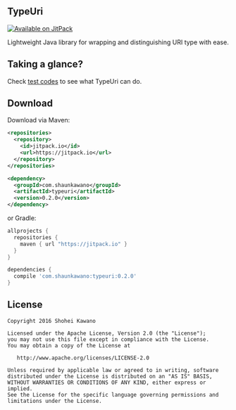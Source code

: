 ## TypeUri

[![Available on JitPack][jitpack_badge]][jitpack_link]

Lightweight Java library for wrapping and distinguishing URI type with ease.

## Taking a glance?

Check [test codes][test] to see what TypeUri can do.

## Download

Download via Maven:

```xml
<repositories>
  <repository>
    <id>jitpack.io</id>
    <url>https://jitpack.io</url>
  </repository>
</repositories>

<dependency>
  <groupId>com.shaunkawano</groupId>
  <artifactId>typeuri</artifactId>
  <version>0.2.0</version>
</dependency>
```

or Gradle:

```gradle
allprojects {
  repositories {
    maven { url "https://jitpack.io" }
  }
}

dependencies {
  compile 'com.shaunkawano:typeuri:0.2.0'
}
```

## License

    Copyright 2016 Shohei Kawano

    Licensed under the Apache License, Version 2.0 (the "License");
    you may not use this file except in compliance with the License.
    You may obtain a copy of the License at

       http://www.apache.org/licenses/LICENSE-2.0

    Unless required by applicable law or agreed to in writing, software
    distributed under the License is distributed on an "AS IS" BASIS,
    WITHOUT WARRANTIES OR CONDITIONS OF ANY KIND, either express or implied.
    See the License for the specific language governing permissions and
    limitations under the License.

[test]: https://github.com/shaunkawano/TypeUri/blob/master/typeuri/src/test/java/com/shaunkawano/TypeUriTest.java

[jitpack_badge]: https://jitpack.io/v/com.shaunkawano/typeuri.svg
[jitpack_link]: https://jitpack.io/#com.shaunkawano/typeuri
